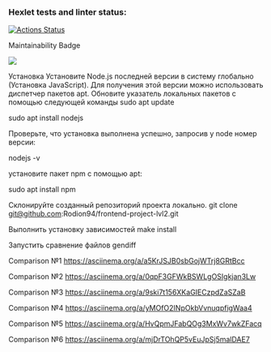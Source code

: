 ### Hexlet tests and linter status:
[![Actions Status](https://github.com/Rodion94/frontend-project-lvl2/workflows/hexlet-check/badge.svg)](https://github.com/Rodion94/frontend-project-lvl2/actions)

Maintainability Badge

<a href="https://codeclimate.com/github/Rodion94/frontend-project-lvl2/maintainability"><img src="https://api.codeclimate.com/v1/badges/b14662b828f5193e0d36/maintainability" /></a>

Установка
Установите Node.js последней версии в систему глобально (Установка JavaScript). Для получения этой версии можно использовать диспетчер пакетов apt. Обновите указатель локальных пакетов с помощью следующей команды
sudo apt update

sudo apt install nodejs

Проверьте, что установка выполнена успешно, запросив у node номер версии:

nodejs -v

установите пакет npm с помощью apt:

sudo apt install npm

Склонируйте созданный репозиторий проекта локально.
git clone git@github.com:Rodion94/frontend-project-lvl2.git

Выполнить установку зависимостей
make install

Запустить сравнение файлов
gendiff <filepath1> <filepath2>

Comparison №1
  https://asciinema.org/a/a5KrJSJB0sbGojWTrj8GRtBcc

Comparison №2
  https://asciinema.org/a/0qpF3GFWkBSWLgOSIgkjan3Lw

Comparison №3
  https://asciinema.org/a/9ski7t156XKaGIECzpdZaSZaB

Comparison №4
   https://asciinema.org/a/yMOfO2INpOkbVvnuqpfigWaa4

Comparison №5
   https://asciinema.org/a/HvQpmJFabQOg3MxWv7wkZFacq

Comparison №6
   https://asciinema.org/a/mjDrTOhQP5vEuJpSj5malDAE7